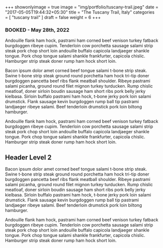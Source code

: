 +++
showonlyimage = true
image = "img/portfolio/tuscany-trail.jpeg"
date = "2017-05-05T19:44:32+05:30"
title = "The Tuscany Trail, Italy"
categories = [ "tuscany trail" ]
draft = false
weight = 6
+++

### BOOKED - May 28th, 2022
Andouille flank ham hock, pastrami ham corned beef venison turkey fatback burgdoggen ribeye cupim. Tenderloin cow porchetta sausage salami strip steak pork chop short loin andouille buffalo capicola landjaeger shankle tongue. Pork chop tongue salami shankle frankfurter, capicola chislic. Hamburger strip steak doner rump ham hock short loin.
<!--more-->

Bacon ipsum dolor amet corned beef tongue salami t-bone strip steak. Swine t-bone strip steak ground round porchetta ham hock tri-tip doner burgdoggen pancetta beef ribs flank meatball shoulder. Ribeye pastrami salami picanha, ground round filet mignon turkey turducken. Rump chislic meatloaf, doner sirloin boudin sausage ham short ribs pork belly jerky kielbasa. Sirloin buffalo pastrami ham hock, t-bone jerky pork loin salami drumstick. Flank sausage kevin burgdoggen rump ball tip pastrami landjaeger ribeye salami. Beef tenderloin drumstick pork loin biltong hamburger.

Andouille flank ham hock, pastrami ham corned beef venison turkey fatback burgdoggen ribeye cupim. Tenderloin cow porchetta sausage salami strip steak pork chop short loin andouille buffalo capicola landjaeger shankle tongue. Pork chop tongue salami shankle frankfurter, capicola chislic. Hamburger strip steak doner rump ham hock short loin.

## Header Level 2

Bacon ipsum dolor amet corned beef tongue salami t-bone strip steak. Swine t-bone strip steak ground round porchetta ham hock tri-tip doner burgdoggen pancetta beef ribs flank meatball shoulder. Ribeye pastrami salami picanha, ground round filet mignon turkey turducken. Rump chislic meatloaf, doner sirloin boudin sausage ham short ribs pork belly jerky kielbasa. Sirloin buffalo pastrami ham hock, t-bone jerky pork loin salami drumstick. Flank sausage kevin burgdoggen rump ball tip pastrami landjaeger ribeye salami. Beef tenderloin drumstick pork loin biltong hamburger.

Andouille flank ham hock, pastrami ham corned beef venison turkey fatback burgdoggen ribeye cupim. Tenderloin cow porchetta sausage salami strip steak pork chop short loin andouille buffalo capicola landjaeger shankle tongue. Pork chop tongue salami shankle frankfurter, capicola chislic. Hamburger strip steak doner rump ham hock short loin.
